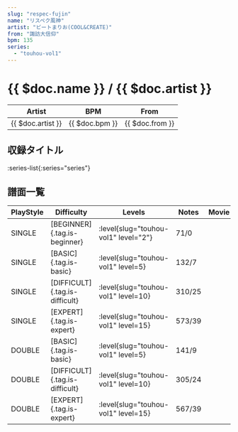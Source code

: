 ```yaml
---
slug: "respec-fujin"
name: "リスペク風神"
artist: "ビートまりお(COOL&CREATE)"
from: "諏訪大信仰"
bpm: 135
series:
  - "touhou-vol1"
---
```


# {{ $doc.name }} / {{ $doc.artist }}

|Artist|BPM|From|
|------|---|----|
|{{ $doc.artist }}|{{ $doc.bpm }}|{{ $doc.from }}|

## 収録タイトル

:series-list{:series="series"}

## 譜面一覧

|PlayStyle|Difficulty|Levels|Notes|Movie|
|---------|----------|------|-----|-----|
|SINGLE|[BEGINNER]{.tag.is-beginner}|<div class="field is-grouped is-grouped-multiline"> :level{slug="touhou-vol1" level="2"}</div>|71/0||
|SINGLE|[BASIC]{.tag.is-basic}|<div class="field is-grouped is-grouped-multiline"> :level{slug="touhou-vol1" level=5}</div>|132/7||
|SINGLE|[DIFFICULT]{.tag.is-difficult}|<div class="field is-grouped is-grouped-multiline"> :level{slug="touhou-vol1" level=10}</div>|310/25||
|SINGLE|[EXPERT]{.tag.is-expert}|<div class="field is-grouped is-grouped-multiline"> :level{slug="touhou-vol1" level=15}</div>|573/39||
|DOUBLE|[BASIC]{.tag.is-basic}|<div class="field is-grouped is-grouped-multiline"> :level{slug="touhou-vol1" level=5}</div>|141/9||
|DOUBLE|[DIFFICULT]{.tag.is-difficult}|<div class="field is-grouped is-grouped-multiline"> :level{slug="touhou-vol1" level=10}</div>|305/24||
|DOUBLE|[EXPERT]{.tag.is-expert}|<div class="field is-grouped is-grouped-multiline"> :level{slug="touhou-vol1" level=15}</div>|567/39||
